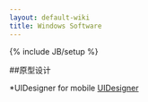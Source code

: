 ```yaml
---
layout: default-wiki
title: Windows Software
---
```

{% include JB/setup %}

##原型设计

*UIDesigner for mobile [UIDesigner](http://uid.cdc.tencent.com/)